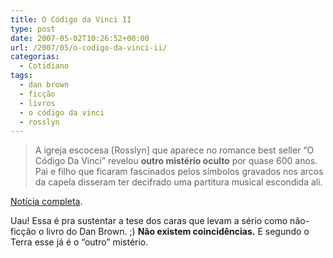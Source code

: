 ```yaml
---
title: O Código da Vinci II
type: post
date: 2007-05-02T10:26:52+00:00
url: /2007/05/o-codigo-da-vinci-ii/
categorias:
  - Cotidiano
tags:
  - dan brown
  - ficção
  - livros
  - o código da vinci
  - rosslyn
---
```


> A igreja escocesa [Rosslyn] que aparece no romance best seller “O Código Da Vinci” revelou **outro mistério oculto** por quase 600 anos. Pai e filho que ficaram fascinados pelos símbolos gravados nos arcos da capela disseram ter decifrado uma partitura musical escondida ali.

[Notícia completa][1].

Uau! Essa é pra sustentar a tese dos caras que levam a sério como não-ficção o livro do Dan Brown. ;) **Não existem coincidências.** E segundo o Terra esse já é o “outro” mistério.

[1]: http://noticias.terra.com.br/mundo/interna/0,,OI1585838-EI294,00.html
